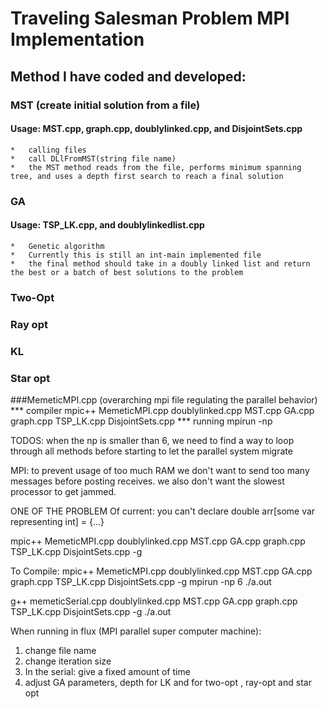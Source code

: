 # Traveling Salesman Problem MPI Implementation

## Method I have coded and developed:


### MST (create initial solution from a file)
#### Usage: MST.cpp, graph.cpp, doublylinked.cpp, and DisjointSets.cpp
	*	calling files
	*	call DLlFromMST(string file name)
	*	the MST method reads from the file, performs minimum spanning tree, and uses a depth first search to reach a final solution
	
	
### GA 
#### Usage: TSP_LK.cpp, and doublylinkedlist.cpp
	*	Genetic algorithm
	*	Currently this is still an int-main implemented file 
	*	the final method should take in a doubly linked list and return the best or a batch of best solutions to the problem
	
	
### Two-Opt


### Ray opt 


### KL

### Star opt




###MemeticMPI.cpp (overarching mpi file regulating the parallel behavior)
*** compiler
mpic++ MemeticMPI.cpp doublylinked.cpp MST.cpp GA.cpp graph.cpp TSP_LK.cpp DisjointSets.cpp
*** running
mpirun -np <number of processes> <program name and arguments>



TODOS:
when the np is smaller than 6, we need to find a way to loop through all methods before starting to let the parallel system migrate



MPI: to prevent usage of too much RAM we don't want to send too many messages before posting receives. we also don't want the slowest processor to get jammed. 


ONE OF THE PROBLEM Of current:
 you can't declare double arr[some var representing int] = {...}
 
 
  mpic++ MemeticMPI.cpp doublylinked.cpp MST.cpp GA.cpp graph.cpp TSP_LK.cpp DisjointSets.cpp -g
 

To Compile:
mpic++ MemeticMPI.cpp doublylinked.cpp MST.cpp GA.cpp graph.cpp TSP_LK.cpp DisjointSets.cpp -g
mpirun -np 6 ./a.out

g++ memeticSerial.cpp doublylinked.cpp MST.cpp GA.cpp graph.cpp TSP_LK.cpp DisjointSets.cpp -g
./a.out


When running in flux (MPI parallel super computer machine): 
1. change file name 
2. change iteration size
3. In the serial: give a fixed amount of time
4. adjust GA parameters, depth for LK and for two-opt , ray-opt and star opt